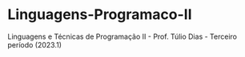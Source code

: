 # Linguagens-Programaco-II
Linguagens e Técnicas de Programação II - Prof. Túlio Dias - Terceiro período (2023.1)
